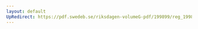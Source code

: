```yaml
---
layout: default
UpRedirect: https://pdf.swedeb.se/riksdagen-volumeG-pdf/199899/reg_199899/reg_199899_0380.pdf
---
```

